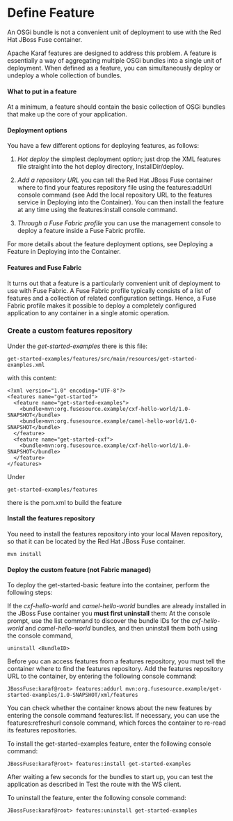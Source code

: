 Define Feature
==============

An OSGi bundle is not a convenient unit of deployment to use with the Red Hat JBoss Fuse container.

Apache Karaf features are designed to address this problem. A feature is essentially a way of aggregating multiple OSGi bundles into a single unit of deployment. When defined as a feature, you can simultaneously deploy or undeploy a whole collection of bundles.

#### What to put in a feature

At a minimum, a feature should contain the basic collection of OSGi bundles that make up the core of your application.

#### Deployment options

You have a few different options for deploying features, as follows:

1) *Hot deploy* the simplest deployment option; just drop the XML features file straight into the hot deploy directory, InstallDir/deploy.

2) *Add a repository URL* you can tell the Red Hat JBoss Fuse container where to find your features repository file using the features:addUrl console command (see Add the local repository URL to the features service in Deploying into the Container). You can then install the feature at any time using the features:install console command.

3) *Through a Fuse Fabric profile* you can use the management console to deploy a feature inside a Fuse Fabric profile.

For more details about the feature deployment options, see Deploying a Feature in Deploying into the Container.

#### Features and Fuse Fabric

It turns out that a feature is a particularly convenient unit of deployment to use with Fuse Fabric. A Fuse Fabric profile typically consists of a list of features and a collection of related configuration settings. Hence, a Fuse Fabric profile makes it possible to deploy a completely configured application to any container in a single atomic operation.


### Create a custom features repository

Under the *get-started-examples* there is this file:

	get-started-examples/features/src/main/resources/get-started-examples.xml
	
with this content:
	
	<?xml version="1.0" encoding="UTF-8"?>
	<features name="get-started">
	  <feature name="get-started-examples">
	    <bundle>mvn:org.fusesource.example/cxf-hello-world/1.0-SNAPSHOT</bundle>
	    <bundle>mvn:org.fusesource.example/camel-hello-world/1.0-SNAPSHOT</bundle>
	  </feature>
	  <feature name="get-started-cxf">
	    <bundle>mvn:org.fusesource.example/cxf-hello-world/1.0-SNAPSHOT</bundle>
	  </feature>
	</features>
	
Under 

	get-started-examples/features
	
there is the pom.xml to build the feature

#### Install the features repository

You need to install the features repository into your local Maven repository, so that it can be located by the Red Hat JBoss Fuse container.

	mvn install

#### Deploy the custom feature (**not Fabric managed**)

To deploy the get-started-basic feature into the container, perform the following steps:

If the *cxf-hello-world* and *camel-hello-world* bundles are already installed in the JBoss Fuse container you **must first uninstall** them:
At the console prompt, use the list command to discover the bundle IDs for the *cxf-hello-world* and *camel-hello-world* bundles, and then uninstall them both using the console command, 

	uninstall <BundleID>

Before you can access features from a features repository, you must tell the container where to find the features repository. Add the features repository URL to the container, by entering the following console command:

	JBossFuse:karaf@root> features:addurl mvn:org.fusesource.example/get-started-examples/1.0-SNAPSHOT/xml/features
	
You can check whether the container knows about the new features by entering the console command features:list. If necessary, you can use the features:refreshurl console command, which forces the container to re-read its features repositories.

To install the get-started-examples feature, enter the following console command:

	JBossFuse:karaf@root> features:install get-started-examples
	
After waiting a few seconds for the bundles to start up, you can test the application as described in Test the route with the WS client.

To uninstall the feature, enter the following console command:

	JBossFuse:karaf@root> features:uninstall get-started-examples